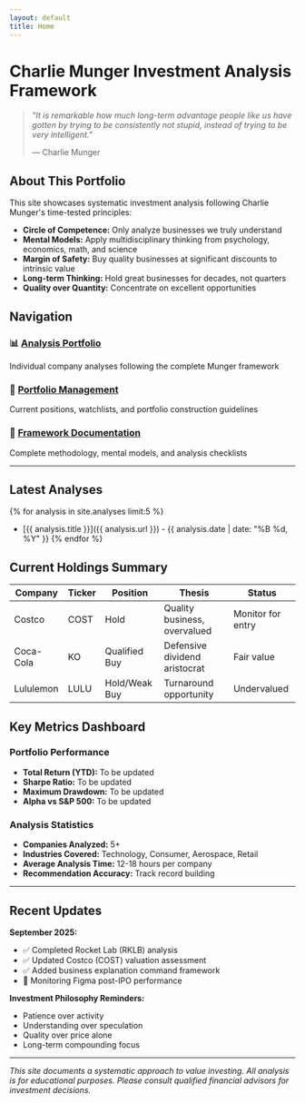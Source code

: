 ```yaml
---
layout: default
title: Home
---
```


# Charlie Munger Investment Analysis Framework

> *"It is remarkable how much long-term advantage people like us have gotten by trying to be consistently not stupid, instead of trying to be very intelligent."*
> 
> — Charlie Munger

## About This Portfolio

This site showcases systematic investment analysis following Charlie Munger's time-tested principles:

- **Circle of Competence:** Only analyze businesses we truly understand
- **Mental Models:** Apply multidisciplinary thinking from psychology, economics, math, and science
- **Margin of Safety:** Buy quality businesses at significant discounts to intrinsic value
- **Long-term Thinking:** Hold great businesses for decades, not quarters
- **Quality over Quantity:** Concentrate on excellent opportunities

## Navigation

### 📊 [Analysis Portfolio](/analysis/)
Individual company analyses following the complete Munger framework

### 💼 [Portfolio Management](/portfolio/)
Current positions, watchlists, and portfolio construction guidelines

### 🧠 [Framework Documentation](/framework/)
Complete methodology, mental models, and analysis checklists

---

## Latest Analyses

{% for analysis in site.analyses limit:5 %}
- [{{ analysis.title }}]({{ analysis.url }}) - {{ analysis.date | date: "%B %d, %Y" }}
{% endfor %}

## Current Holdings Summary

| Company | Ticker | Position | Thesis | Status |
|---------|---------|----------|---------|---------|
| Costco | COST | Hold | Quality business, overvalued | Monitor for entry |
| Coca-Cola | KO | Qualified Buy | Defensive dividend aristocrat | Fair value |
| Lululemon | LULU | Hold/Weak Buy | Turnaround opportunity | Undervalued |

## Key Metrics Dashboard

### Portfolio Performance
- **Total Return (YTD):** To be updated
- **Sharpe Ratio:** To be updated  
- **Maximum Drawdown:** To be updated
- **Alpha vs S&P 500:** To be updated

### Analysis Statistics
- **Companies Analyzed:** 5+
- **Industries Covered:** Technology, Consumer, Aerospace, Retail
- **Average Analysis Time:** 12-18 hours per company
- **Recommendation Accuracy:** Track record building

---

## Recent Updates

**September 2025:**
- ✅ Completed Rocket Lab (RKLB) analysis
- ✅ Updated Costco (COST) valuation assessment  
- ✅ Added business explanation command framework
- 🔄 Monitoring Figma post-IPO performance

**Investment Philosophy Reminders:**
- Patience over activity
- Understanding over speculation  
- Quality over price alone
- Long-term compounding focus

---

*This site documents a systematic approach to value investing. All analysis is for educational purposes. Please consult qualified financial advisors for investment decisions.*